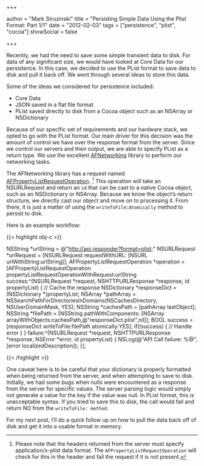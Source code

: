 +++

author = "Mark Struzinski"
title = "Persisting Simple Data Using the Plist Format: Part 1/1"
date = "2012-02-03"
tags = ["persistence", "plist", "cocoa"]
showSocial = false

+++

Recently, we had the need to save some simple transient data to disk. For data
of any significant size, we would have looked at Core Data for our persistence.
In this case, we decided to use the PList format to save data to disk and pull
it back off. We went through several ideas to store this data.

Some of the ideas we considered for persistence included:

- Core Data
- JSON saved in a flat file format
- PList saved directly to disk from a Cocoa object such as an NSArray or NSDictionary

<!--more-->

Because of our specific set of requirements and our hardware stack, we opted to
go with the PList format. Our main driver for this decision was the amount of
control we have over the response format from the server. Since we control our
servers and their output, we are able to specify PList as a return type.
We use the excellent [AFNetworking][afnetworking] library to perform our
networking tasks.

The AFNetworking library has a request named
[AFPropertyListRequestOperation][plistoperation]. [^1]
This operation
will take an NSURLRequest and return an `id` that can be cast to a native Cocoa
object, such as an NSDictionary or NSArray. Because we know the object’s return
structure, we directly cast our object and move on to processing it. From there,
it is just a matter of using the `writeToFile:Atomically` method to persist
to disk.

Here is an example workflow:

{{< highlight obj-c >}}

NSString *urlString = @"http://api.responder?format=plist;"
NSURLRequest *urlRequest = [NSURLRequest requestWithURL:
[NSURL urlWithString:urlString]];
AFPropertyListRequestOperation *operation = [AFPropertyListRequestOperation
propertyListRequestOperationWithRequest:urlString
success:^(NSURLRequest *request,
NSHTTPURLResponse *response, id propertyList) {
  // Cache the response
  NSDictionary *responseDict = (NSDictionary *)propertyList;
  NSArray *pathArray = NSSearchPathForDirectoriesInDomains(NSCachesDirectory,
    NSUserDomainMask, YES);
  NSString *cachesPath = [pathArray lastObject];
  NSString *filePath = [NSString pathWithComponents:
  [NSArray arrayWithObjects:cachesPath,@&quot;responseDict.plist&quot;,nil]];
  BOOL success = [responseDict writeToFile:filePath atomically:YES];
  if(!success) {
    // Handle error
  }
} failure:^(NSURLRequest *request, NSHTTPURLResponse *response,
  NSError *error, id propertyList) {
    NSLog(@&quot;API Call failure: %@&quot;,[error localizedDescription]);
}];

{{< /highlight >}}

One caveat here is to be careful that your dictionary is properly formatted
when being returned from the server, and when attempting to save to disk.
Initially, we had some bugs when nulls were encountered as a response from the
server for specific values. The server parsing logic would simply not generate
a value for the key if the value was null. In PList format, this is
unacceptable syntax. If you tried to save this to disk, the call would fail and
return NO from the `writeToFile: method`.

For my next post, I’ll do a quick follow up on how to pull the data back off
of disk and get it into a usable format in memory.

[^1]: Please note that the headers returned from the server must specify
application/x-plist data format. The `AFPropertyListRequestOperation` will check
for this in the header and fail the request if it is not present.

[afnetworking]:https://github.com/AFNetworking/AFNetworking
[plistoperation]:http://engineering.gowalla.com/AFNetworking/Classes/AFPropertyListRequestOperation.html
